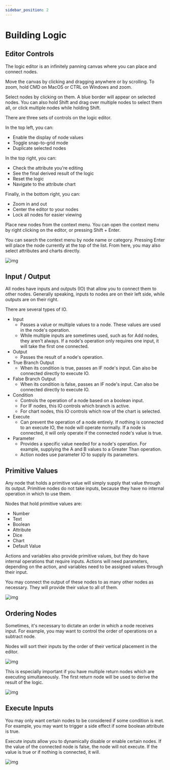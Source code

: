 ```yaml
---
sidebar_position: 2
---
```


# Building Logic

## Editor Controls

The logic editor is an infinitely panning canvas where you can place and connect nodes.

Move the canvas by clicking and dragging anywhere or by scrolling. To zoom, hold CMD on MacOS or CTRL on Windows and zoom.

Select nodes by clicking on them. A blue border will appear on selected nodes. You can also hold Shift and drag over multiple nodes to select them all, or click multiple nodes while holding Shift.

There are three sets of controls on the logic editor.

In the top left, you can:

- Enable the display of node values
- Toggle snap-to-grid mode
- Duplicate selected nodes

In the top right, you can:

- Check the attribute you're editing
- See the final derived result of the logic
- Reset the logic
- Navigate to the attribute chart

Finally, in the bottom right, you can:

- Zoom in and out
- Center the editor to your nodes
- Lock all nodes for easier viewing

Place new nodes from the context menu. You can open the context menu by right clicking on the editor, or pressing Shift + Enter.

You can search the context menu by node name or category. Pressing Enter will place the node currently at the top of the list. From here, you may
also select attributes and charts directly.

![img](./img/context-menu.png)

## Input / Output

All nodes have inputs and outputs (IO) that allow you to connect them to other nodes. Generally speaking, inputs to nodes are on their left side, while outputs are on their right.

There are several types of IO.

- Input
  - Passes a value or multiple values to a node. These values are used in the node's operation.
  - While multiple inputs are sometimes used, such as for Add nodes, they aren't always. If a node's operation only requires one input, it will take the first one connected.
- Output
  - Passes the result of a node's operation.
- True Branch Output
  - When its condition is true, passes an IF node's input. Can also be connected directly to execute IO.
- False Branch Output
  - When its condition is false, passes an IF node's input. Can also be connected directly to execute IO.
- Condition
  - Controls the operation of a node based on a boolean input.
  - For IF nodes, this IO controls which branch is active.
  - For chart nodes, this IO controls which row of the chart is selected.
- Execute
  - Can prevent the operation of a node entirely. If nothing is connected to an execute IO, the node will operate normally. If a node is connected, it will only operate if the connected node's value is true.
- Parameter
  - Provides a specific value needed for a node's operation. For example, supplying the A and B values to a Greater Than operation.
  - Action nodes use parameter IO to supply its parameters.

## Primitive Values

Any node that holds a primitive value will simply supply that value through its output. Primitive nodes do not take inputs, because they have no internal operation in which to use them.

Nodes that hold primitive values are:

- Number
- Text
- Boolean
- Attribute
- Dice
- Chart
- Default Value

Actions and variables also provide primitive values, but they do have internal operations that require inputs. Actions will need parameters, depending on the action, and variables need to be assigned values through their input.

You may connect the output of these nodes to as many other nodes as necessary. They will provide their value to all of them.

![img](./img/multi-out.png)

## Ordering Nodes

Sometimes, it's necessary to dictate an order in which a node receives input. For example, you may want to control the order of operations on a subtract node.

Nodes will sort their inputs by the order of their vertical placement in the editor.

![img](./img/ordering.png)

This is especially important if you have multiple return nodes which are executing simultaneously. The first return node will be used to derive the result of the logic.

![img](./img/order-return.png)

## Execute Inputs

You may only want certain nodes to be considered if some condition is met. For example, you may want to trigger a side effect if some boolean attribute is true.

Execute inputs allow you to dynamically disable or enable certain nodes. If the value of the connected node is false, the node will not execute. If the value is true or if nothing is connected, it will.

![img](./img/execute.png)
